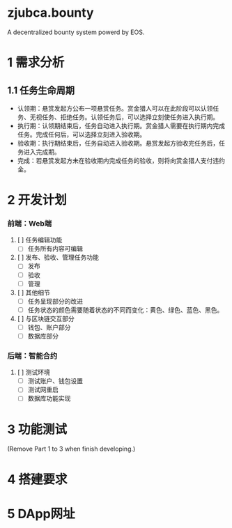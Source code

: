 # zjubca.bounty
A decentralized bounty system powerd by EOS.

# 1 需求分析

## 1.1 任务生命周期
* 认领期：悬赏发起方公布一项悬赏任务。赏金猎人可以在此阶段可以认领任务、无视任务、拒绝任务。认领任务后，可以选择立刻使任务进入执行期。
* 执行期：认领期结束后，任务自动进入执行期。赏金猎人需要在执行期内完成任务。完成任何后，可以选择立刻进入验收期。
* 验收期：执行期结束后，任务自动进入验收期。悬赏发起方验收完任务后，任务进入完成期。
* 完成：若悬赏发起方未在验收期内完成任务的验收，则将向赏金猎人支付违约金。

# 2 开发计划
### 前端：Web端
1. [ ] 任务编辑功能
	* [ ] 任务所有内容可编辑
2. [ ] 发布、验收、管理任务功能
    * [ ] 发布
    * [ ] 验收
    * [ ] 管理
3. [ ] 其他细节
    * [ ] 任务呈现部分的改进
    * [ ] 任务状态的颜色需要随着状态的不同而变化：黄色、绿色、蓝色、黑色。
4. [ ] 与区块链交互部分
    * [ ] 钱包、账户部分
    * [ ] 数据库部分
### 后端：智能合约
1. [ ] 测试环境
    * [ ] 测试账户、钱包设置
    * [ ] 测试网重启
    * [ ] 数据库功能实现

# 3 功能测试

(Remove Part 1 to 3 when finish developing.)

# 4 搭建要求

# 5 DApp网址

